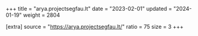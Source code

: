 +++
title = "arya.projectsegfau.lt"
date = "2023-02-01"
updated = "2024-01-19"
weight = 2804

[extra]
source = "https://arya.projectsegfau.lt/"
ratio = 75
size = 3
+++
